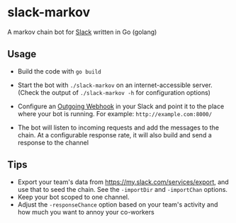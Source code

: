 slack-markov
=======

A markov chain bot for [Slack](https://slack.com) written in Go (golang)

Usage
-----

* Build the code with `go build`

* Start the bot with `./slack-markov` on an internet-accessible server. (Check the output of `./slack-markov -h` for configuration options)

* Configure an [Outgoing Webhook](https://my.slack.com/services/new/outgoing-webhook) in your Slack and point it to the place where your bot is running. For example: `http://example.com:8000/`

* The bot will listen to incoming requests and add the messages to the chain. At a configurable response rate, it will also build and send a response to the channel

Tips
----

* Export your team's data from https://my.slack.com/services/export, and use that to seed the chain. See the `-importDir` and `-importChan` options.
* Keep your bot scoped to one channel.
* Adjust the `-responseChance` option based on your team's activity and how much you want to annoy your co-workers